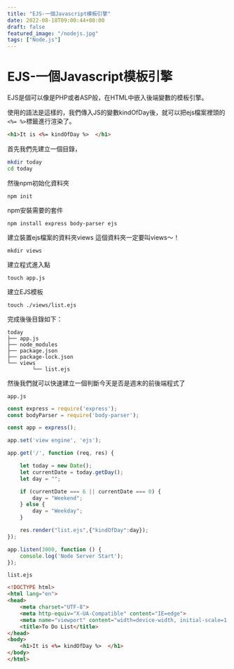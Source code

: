 ```yaml
---
title: "EJS-一個Javascript模板引擎"
date: 2022-08-18T09:00:44+08:00
draft: false
featured_image: "/nodejs.jpg"
tags: ["Node.js"]
---
```


# EJS-一個Javascript模板引擎

EJS是個可以像是PHP或者ASP般，在HTML中嵌入後端變數的模板引擎。

使用的語法是這樣的，我們傳入JS的變數kindOfDay後，就可以把ejs檔案裡頭的`<%= %>`標籤進行渲染了。

```html
<h1>It is <%= kindOfDay %>  </h1>
```

首先我們先建立一個目錄，

```bash
mkdir today
cd today
```

然後npm初始化資料夾

```
npm init

```

npm安裝需要的套件

```
npm install express body-parser ejs
```

建立裝置ejs檔案的資料夾views
這個資料夾一定要叫views～！

```
mkdir views
```

建立程式進入點

```
touch app.js
```

建立EJS模板

```
touch ./views/list.ejs
```

完成後後目錄如下：

```
today
├── app.js
├── node_modules
├── package.json
├── package-lock.json
└── views
        └── list.ejs
```

然後我們就可以快速建立一個判斷今天是否是週末的前後端程式了


`app.js`

```javascript
const express = require('express');
const bodyParser = require('body-parser');

const app = express();

app.set('view engine', 'ejs');

app.get('/', function (req, res) {

    let today = new Date();
    let currentDate = today.getDay();    
    let day = "";

    if (currentDate === 6 || currentDate === 0) {
        day = "Weekend";
    } else {
        day = "Weekday";
    }

    res.render("list.ejs",{"kindOfDay":day});
});

app.listen(3000, function () {
    console.log('Node Server Start');
});

```

`list.ejs`

```html
<!DOCTYPE html>
<html lang="en">
<head>
    <meta charset="UTF-8">
    <meta http-equiv="X-UA-Compatible" content="IE=edge">
    <meta name="viewport" content="width=device-width, initial-scale=1.0">
    <title>To Do List</title>
</head>
<body>
    <h1>It is <%= kindOfDay %>  </h1>
</body>
</html>
```